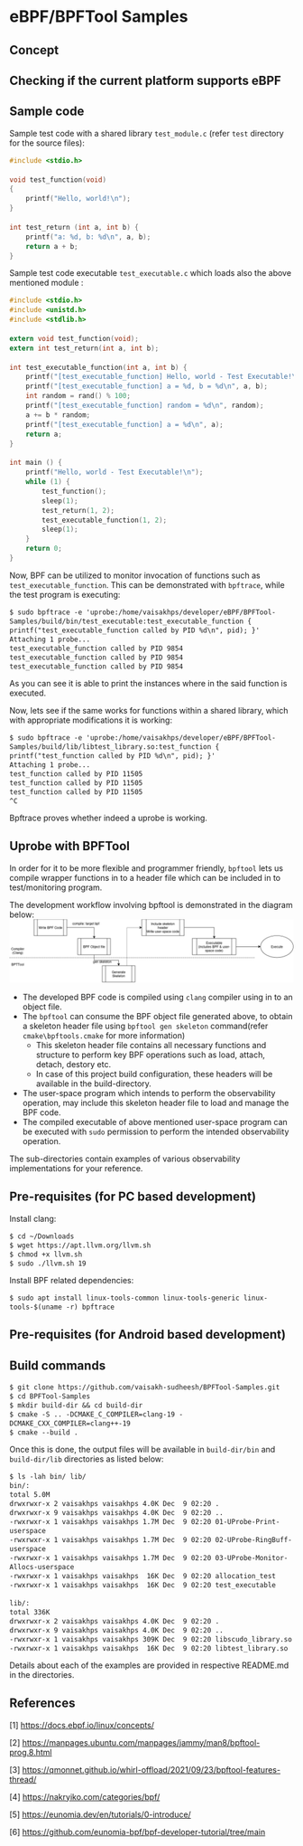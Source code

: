 # eBPF/BPFTool Samples

## Concept

## Checking if the current platform supports eBPF

## Sample code

Sample test code with a shared library `test_module.c` (refer `test` directory for the source files):

```c
#include <stdio.h>

void test_function(void)
{
    printf("Hello, world!\n");
}

int test_return (int a, int b) {
    printf("a: %d, b: %d\n", a, b);
    return a + b;
}
```

Sample test code executable `test_executable.c` which loads also the above mentioned module :

```c
#include <stdio.h>
#include <unistd.h>
#include <stdlib.h>

extern void test_function(void);
extern int test_return(int a, int b);

int test_executable_function(int a, int b) {
    printf("[test_executable_function] Hello, world - Test Executable!\n");
    printf("[test_executable_function] a = %d, b = %d\n", a, b);
    int random = rand() % 100;
    printf("[test_executable_function] random = %d\n", random);
    a += b * random;
    printf("[test_executable_function] a = %d\n", a);
    return a;
}

int main () {
    printf("Hello, world - Test Executable!\n");
    while (1) {
        test_function();
        sleep(1);
        test_return(1, 2);
        test_executable_function(1, 2);
        sleep(1);
    }
    return 0;
}
```

Now, BPF can be utilized to monitor invocation of functions such as `test_executable_function`. This can be demonstrated with `bpftrace`, while the test program is executing:

```shell
$ sudo bpftrace -e 'uprobe:/home/vaisakhps/developer/eBPF/BPFTool-Samples/build/bin/test_executable:test_executable_function { printf("test_executable_function called by PID %d\n", pid); }'
Attaching 1 probe...
test_executable_function called by PID 9854
test_executable_function called by PID 9854
test_executable_function called by PID 9854
```

As you can see it is able to print the instances where in the said function is executed.

Now, lets see if the same works for functions within a shared library, which with appropriate modifications it is working:

```shell
$ sudo bpftrace -e 'uprobe:/home/vaisakhps/developer/eBPF/BPFTool-Samples/build/lib/libtest_library.so:test_function { printf("test_function called by PID %d\n", pid); }'
Attaching 1 probe...
test_function called by PID 11505
test_function called by PID 11505
test_function called by PID 11505
^C

```

Bpftrace proves whether indeed a uprobe is working.

## Uprobe with BPFTool

In order for it to be more flexible and programmer friendly, `bpftool` lets us compile wrapper functions in to a header file which can be included in to test/monitoring program.

The development workflow involving bpftool is demonstrated in the diagram below:
![BPFTool development workflow](/docs/BPFTool.drawio.png)

- The developed BPF code is compiled using `clang` compiler using in to an object file.
- The `bpftool` can consume the BPF object file generated above, to obtain a skeleton header file using `bpftool gen skeleton` command(refer `cmake\bpftools.cmake` for more information)
   - This skeleton header file contains all necessary functions and structure to perform key BPF operations such as load, attach, detach, destory etc.
   - In case of this project build configuration, these headers will be available in the build-directory.
- The user-space program which intends to perform the observability operation, may include this skeleton header file to load and manage the BPF code.
- The compiled executable of above mentioned user-space program can be executed with `sudo` permission to perform the intended observability operation.

The sub-directories contain examples of various observability implementations for your reference.

## Pre-requisites (for PC based development)

Install clang:

```shell 
$ cd ~/Downloads
$ wget https://apt.llvm.org/llvm.sh
$ chmod +x llvm.sh
$ sudo ./llvm.sh 19
```

Install BPF related dependencies:

```shell
$ sudo apt install linux-tools-common linux-tools-generic linux-tools-$(uname -r) bpftrace
```

## Pre-requisites (for Android based development)

<TODO>

## Build commands

```shell
$ git clone https://github.com/vaisakh-sudheesh/BPFTool-Samples.git
$ cd BPFTool-Samples
$ mkdir build-dir && cd build-dir
$ cmake -S .. -DCMAKE_C_COMPILER=clang-19 -DCMAKE_CXX_COMPILER=clang++-19
$ cmake --build .
```

Once this is done, the output files will be available in `build-dir/bin` and `build-dir/lib` directories as listed below:

```shell
$ ls -lah bin/ lib/
bin/:
total 5.0M
drwxrwxr-x 2 vaisakhps vaisakhps 4.0K Dec  9 02:20 .
drwxrwxr-x 9 vaisakhps vaisakhps 4.0K Dec  9 02:20 ..
-rwxrwxr-x 1 vaisakhps vaisakhps 1.7M Dec  9 02:20 01-UProbe-Print-userspace
-rwxrwxr-x 1 vaisakhps vaisakhps 1.7M Dec  9 02:20 02-UProbe-RingBuff-userspace
-rwxrwxr-x 1 vaisakhps vaisakhps 1.7M Dec  9 02:20 03-UProbe-Monitor-Allocs-userspace
-rwxrwxr-x 1 vaisakhps vaisakhps  16K Dec  9 02:20 allocation_test
-rwxrwxr-x 1 vaisakhps vaisakhps  16K Dec  9 02:20 test_executable

lib/:
total 336K
drwxrwxr-x 2 vaisakhps vaisakhps 4.0K Dec  9 02:20 .
drwxrwxr-x 9 vaisakhps vaisakhps 4.0K Dec  9 02:20 ..
-rwxrwxr-x 1 vaisakhps vaisakhps 309K Dec  9 02:20 libscudo_library.so
-rwxrwxr-x 1 vaisakhps vaisakhps  16K Dec  9 02:20 libtest_library.so

```

Details about each of the examples are provided in respective README.md in the directories.


## References

[1] https://docs.ebpf.io/linux/concepts/

[2] https://manpages.ubuntu.com/manpages/jammy/man8/bpftool-prog.8.html

[3] https://qmonnet.github.io/whirl-offload/2021/09/23/bpftool-features-thread/

[4] https://nakryiko.com/categories/bpf/

[5] https://eunomia.dev/en/tutorials/0-introduce/

[6] https://github.com/eunomia-bpf/bpf-developer-tutorial/tree/main







